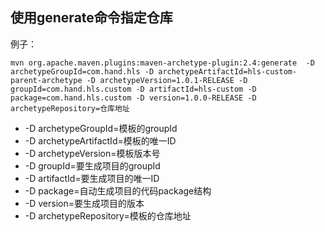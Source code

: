 ## 使用generate命令指定仓库

例子：

```
mvn org.apache.maven.plugins:maven-archetype-plugin:2.4:generate  -D archetypeGroupId=com.hand.hls -D archetypeArtifactId=hls-custom-parent-archetype -D archetypeVersion=1.0.1-RELEASE -D groupId=com.hand.hls.custom -D artifactId=hls-custom -D package=com.hand.hls.custom -D version=1.0.0-RELEASE -D archetypeRepository=仓库地址
```

* -D archetypeGroupId=模板的groupId
* -D archetypeArtifactId=模板的唯一ID
* -D archetypeVersion=模板版本号
* -D groupId=要生成项目的groupId
* -D artifactId=要生成项目的唯一ID
* -D package=自动生成项目的代码package结构
* -D version=要生成项目的版本
* -D archetypeRepository=模板的仓库地址



